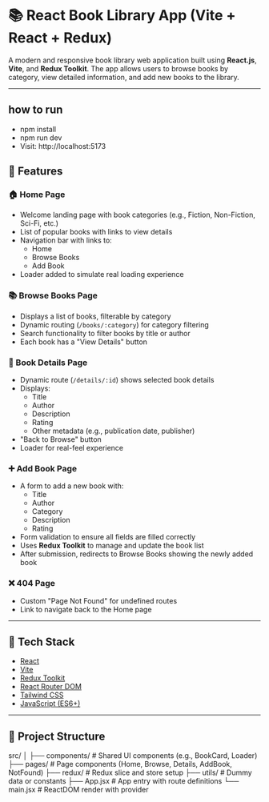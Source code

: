 # 📚 React Book Library App (Vite + React + Redux)

A modern and responsive book library web application built using **React.js**, **Vite**, and **Redux Toolkit**. The app allows users to browse books by category, view detailed information, and add new books to the library.

---

## how to run

- npm install
- npm run dev
- Visit: http://localhost:5173

## 🚀 Features

### 🏠 Home Page

- Welcome landing page with book categories (e.g., Fiction, Non-Fiction, Sci-Fi, etc.)
- List of popular books with links to view details
- Navigation bar with links to:
  - Home
  - Browse Books
  - Add Book
- Loader added to simulate real loading experience

### 📚 Browse Books Page

- Displays a list of books, filterable by category
- Dynamic routing (`/books/:category`) for category filtering
- Search functionality to filter books by title or author
- Each book has a "View Details" button

### 📖 Book Details Page

- Dynamic route (`/details/:id`) shows selected book details
- Displays:
  - Title
  - Author
  - Description
  - Rating
  - Other metadata (e.g., publication date, publisher)
- "Back to Browse" button
- Loader for real-feel experience

### ➕ Add Book Page

- A form to add a new book with:
  - Title
  - Author
  - Category
  - Description
  - Rating
- Form validation to ensure all fields are filled correctly
- Uses **Redux Toolkit** to manage and update the book list
- After submission, redirects to Browse Books showing the newly added book

### ❌ 404 Page

- Custom "Page Not Found" for undefined routes
- Link to navigate back to the Home page

---

## 🧱 Tech Stack

- [React](https://reactjs.org/)
- [Vite](https://vitejs.dev/)
- [Redux Toolkit](https://redux-toolkit.js.org/)
- [React Router DOM](https://reactrouter.com/)
- [Tailwind CSS](https://tailwindcss.com/)
- [JavaScript (ES6+)](https://developer.mozilla.org/en-US/docs/Web/JavaScript)

---

## 📂 Project Structure

src/
│
├── components/ # Shared UI components (e.g., BookCard, Loader)
├── pages/ # Page components (Home, Browse, Details, AddBook, NotFound)
├── redux/ # Redux slice and store setup
├── utils/ # Dummy data or constants
├── App.jsx # App entry with route definitions
└── main.jsx # ReactDOM render with provider
